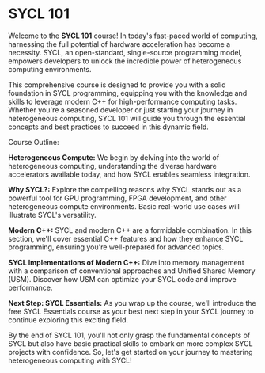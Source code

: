 # SYCL 101

Welcome to the **SYCL 101** course! In today's fast-paced world of computing, harnessing the full potential of hardware acceleration has become a necessity. SYCL, an open-standard, single-source programming model, empowers developers to unlock the incredible power of heterogeneous computing environments.

This comprehensive course is designed to provide you with a solid foundation in SYCL programming, equipping you with the knowledge and skills to leverage modern C++ for high-performance computing tasks. Whether you're a seasoned developer or just starting your journey in heterogeneous computing, SYCL 101 will guide you through the essential concepts and best practices to succeed in this dynamic field.

Course Outline:

**Heterogeneous Compute:** We begin by delving into the world of heterogeneous computing, understanding the diverse hardware accelerators available today, and how SYCL enables seamless integration.

**Why SYCL?:** Explore the compelling reasons why SYCL stands out as a powerful tool for GPU programming, FPGA development, and other heterogeneous compute environments. Basic real-world use cases will illustrate SYCL's versatility.

**Modern C++:** SYCL and modern C++ are a formidable combination. In this section, we'll cover essential C++ features and how they enhance SYCL programming, ensuring you're well-prepared for advanced topics.

**SYCL Implementations of Modern C++:** Dive into memory management with a comparison of conventional approaches and Unified Shared Memory (USM). Discover how USM can optimize your SYCL code and improve performance.

**Next Step: SYCL Essentials:** As you wrap up the course, we'll introduce the free SYCL Essentials course as your best next step in your SYCL journey to continue exploring this exciting field.

By the end of SYCL 101, you'll not only grasp the fundamental concepts of SYCL but also have basic  practical skills to embark on more complex SYCL projects with confidence. So, let's get started on your journey to mastering heterogeneous computing with SYCL!

